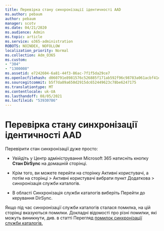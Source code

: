 ```yaml
---
title: Перевірка стану синхронізації ідентичності AAD
ms.author: pebaum
author: pebaum
manager: scotv
ms.date: 04/21/2020
ms.audience: Admin
ms.topic: article
ms.service: o365-administration
ROBOTS: NOINDEX, NOFOLLOW
localization_priority: Normal
ms.collection: Adm_O365
ms.custom:
- "304"
- "1300008"
ms.assetid: e7242604-6a81-44f3-86ac-7f1f5da29ce7
ms.openlocfilehash: d060791e8981576c526885f171ab592f96c98783a061acbf41e659b1f896b8cf
ms.sourcegitcommit: b5f7da89a650d2915dc652449623c78be6247175
ms.translationtype: MT
ms.contentlocale: uk-UA
ms.lasthandoff: 08/05/2021
ms.locfileid: "53930786"
---
```

# <a name="check-aad-identity-sync-status"></a>Перевірка стану синхронізації ідентичності AAD

Перевірити стан синхронізації дуже просто:
  
- Увійдіть у Центр адміністрування Microsoft 365 натисніть кнопку **Стан DirSync** на домашній сторінці.

- Крім того, ви можете перейти на сторінку Активні користувачі, а потім на сторінці \> Активні користувачі вибрати пункт Додаткова \> синхронізація служби каталогів.

- В області Синхронізація служби каталогів виберіть Перейти до керування DirSync.

Якщо під час синхронізації служби каталогів сталася помилка, на цій сторінці вказуються помилки. Докладні відомості про різні помилки, які можуть виникнути, див. в статті Перегляд [помилок синхронізації служби каталогів.](https://docs.microsoft.com//office365/enterprise/identify-directory-synchronization-errors)
  